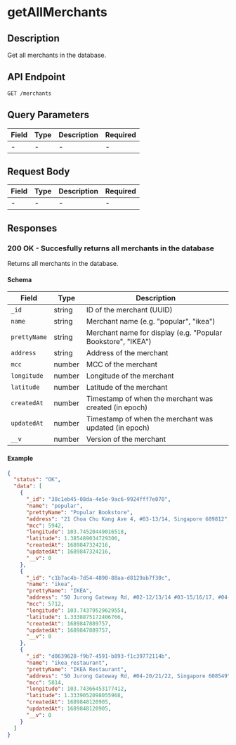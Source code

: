 # getAllMerchants

## Description

Get all merchants in the database.

## API Endpoint

`GET /merchants`

## Query Parameters

| Field | Type | Description | Required |
| ----- | ---- | ----------- | -------- |
| -     | -    | -           | -        |

## Request Body

| Field | Type | Description | Required |
| ----- | ---- | ----------- | -------- |
| -     | -    | -           | -        |

## Responses

### 200 OK - Succesfully returns all merchants in the database

Returns all merchants in the database.

#### Schema

| Field        | Type   | Description                                                  |
| ------------ | ------ | ------------------------------------------------------------ |
| `_id`        | string | ID of the merchant (UUID)                                    |
| `name`       | string | Merchant name (e.g. "popular", "ikea")                       |
| `prettyName` | string | Merchant name for display (e.g. "Popular Bookstore", "IKEA") |
| `address`    | string | Address of the merchant                                      |
| `mcc`        | number | MCC of the merchant                                          |
| `longitude`  | number | Longitude of the merchant                                    |
| `latitude`   | number | Latitude of the merchant                                     |
| `createdAt`  | number | Timestamp of when the merchant was created (in epoch)        |
| `updatedAt`  | number | Timestamp of when the merchant was updated (in epoch)        |
| `__v`        | number | Version of the merchant                                      |

#### Example

```json
{
  "status": "OK",
  "data": [
    {
      "_id": "38c1eb45-08da-4e5e-9ac6-9924fff7e070",
      "name": "popular",
      "prettyName": "Popular Bookstore",
      "address": "21 Choa Chu Kang Ave 4, #03-13/14, Singapore 689812",
      "mcc": 5942,
      "longitude": 103.74520449016518,
      "latitude": 1.385489034729306,
      "createdAt": 1689847324216,
      "updatedAt": 1689847324216,
      "__v": 0
    },
    {
      "_id": "c1b7ac4b-7d54-4890-88aa-d8129ab7f30c",
      "name": "ikea",
      "prettyName": "IKEA",
      "address": "50 Jurong Gateway Rd, #02-12/13/14 #03-15/16/17, #04-20/21/22, Singapore 608549",
      "mcc": 5712,
      "longitude": 103.74379529629554,
      "latitude": 1.3338875172406766,
      "createdAt": 1689847889757,
      "updatedAt": 1689847889757,
      "__v": 0
    },
    {
      "_id": "d0639628-f9b7-4591-b893-f1c39772114b",
      "name": "ikea_restaurant",
      "prettyName": "IKEA Restaurant",
      "address": "50 Jurong Gateway Rd, #04-20/21/22, Singapore 608549",
      "mcc": 5814,
      "longitude": 103.74366453177412,
      "latitude": 1.3339052098055968,
      "createdAt": 1689848120905,
      "updatedAt": 1689848120905,
      "__v": 0
    }
  ]
}
```
